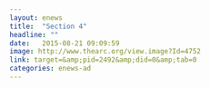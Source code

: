 ```yaml
---
layout: enews
title:  "Section 4"
headline: ""
date:   2015-08-21 09:09:59
image: http://www.thearc.org/view.image?Id=4752
link: target=&amp;pid=2492&amp;did=0&amp;tab=0
categories: enews-ad
---
```

